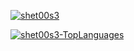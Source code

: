 [![shet00s3](https://github-readme-stats.vercel.app/api?username=shet00s3=true&theme=tokyonight)](https://github.com/shet00s3)

[![shet00s3-TopLanguages](https://github-readme-stats.vercel.app/api/top-langs/?username=IGRohan)](https://github.com/shet00s3)

